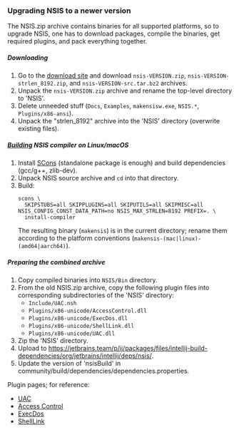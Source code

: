 ### Upgrading NSIS to a newer version

The NSIS.zip archive contains binaries for all supported platforms, so to upgrade NSIS, one has to download packages,
compile the binaries, get required plugins, and pack everything together.

##### Downloading

1. Go to the [download site](https://sourceforge.net/projects/nsis/files/) and download
   `nsis-VERSION.zip`, `nsis-VERSION-strlen_8192.zip`, and `nsis-VERSION-src.tar.bz2` archives.
2. Unpack the `nsis-VERSION.zip` archive and rename the top-level directory to 'NSIS'.
3. Delete unneeded stuff (`Docs`, `Examples`, `makensisw.exe`, `NSIS.*`, `Plugins/x86-ansi`).
4. Unpack the "strlen_8192" archive into the 'NSIS' directory (overwrite existing files).

##### [Building](https://documentation.help/NSIS/SectionG.3.html) NSIS compiler on Linux/macOS

1. Install [SCons](https://scons.org) (standalone package is enough) and build dependencies (gcc/g++, zlib-dev).
2. Unpack NSIS source archive and `cd` into that directory.
3. Build:
   ```
   scons \
     SKIPSTUBS=all SKIPPLUGINS=all SKIPUTILS=all SKIPMISC=all NSIS_CONFIG_CONST_DATA_PATH=no NSIS_MAX_STRLEN=8192 PREFIX=. \
     install-compiler
   ```
   The resulting binary (`makensis`) is in the current directory; rename them according to the platform conventions
   (`makensis-(mac|linux)-(amd64|aarch64)`).

##### Preparing the combined archive

1. Copy compiled binaries into `NSIS/Bin` directory.
2. From the old NSIS.zip archive, copy the following plugin files into corresponding subdirectories of the 'NSIS' directory:
   - `Include/UAC.nsh`
   - `Plugins/x86-unicode/AccessControl.dll`
   - `Plugins/x86-unicode/ExecDos.dll`
   - `Plugins/x86-unicode/ShellLink.dll`
   - `Plugins/x86-unicode/UAC.dll`
3. Zip the 'NSIS' directory.
4. Upload to https://jetbrains.team/p/ij/packages/files/intellij-build-dependencies/org/jetbrains/intellij/deps/nsis/.
5. Update the version of 'nsisBuild' in community/build/dependencies/dependencies.properties.

Plugin pages; for reference:
- [UAC](https://nsis.sourceforge.io/UAC_plug-in)
- [Access Control](https://nsis.sourceforge.io/AccessControl_plug-in)
- [ExecDos](https://nsis.sourceforge.io/ExecDos_plug-in)
- [ShellLink](https://nsis.sourceforge.io/ShellLink_plug-in)
